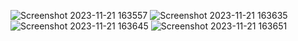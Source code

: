 ![Screenshot 2023-11-21 163557](https://github.com/727722eucy056/React-727722eucy056-cc1/assets/151620550/cb9c90f0-3a63-43ce-bf3b-89cc7d8f4ccc)
![Screenshot 2023-11-21 163635](https://github.com/727722eucy056/React-727722eucy056-cc1/assets/151620550/8bf8f2eb-1bb5-49e0-b4f1-aeca8cafd088)
![Screenshot 2023-11-21 163645](https://github.com/727722eucy056/React-727722eucy056-cc1/assets/151620550/e6c93f91-e5c1-4520-ba58-b30329e0707e)
![Screenshot 2023-11-21 163651](https://github.com/727722eucy056/React-727722eucy056-cc1/assets/151620550/a4438ba9-3a4f-4d6b-b444-69c766727871)
